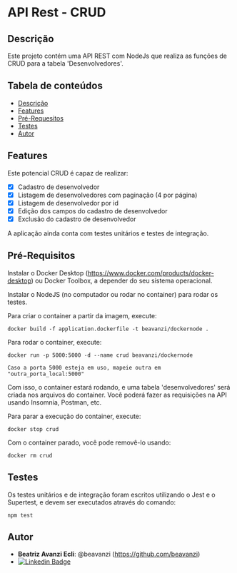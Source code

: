 # API Rest - CRUD


## Descrição
Este projeto contém uma API REST com NodeJs que realiza as funções de CRUD para a tabela 'Desenvolvedores'.


## Tabela de conteúdos
<!--ts-->
   * [Descrição](#descrição)
   * [Features](#features)
   * [Pré-Requesitos](#pré-requisitos)
   * [Testes](#testes)
   * [Autor](#autor)
<!--te-->


## Features
Este potencial CRUD é capaz de realizar:
- [x] Cadastro de desenvolvedor
- [x] Listagem de desenvolvedores com paginação (4 por página)
- [x] Listagem de desenvolvedor por id
- [x] Edição dos campos do cadastro de desenvolvedor
- [x] Exclusão do cadastro de desenvolvedor

A aplicação ainda conta com testes unitários e testes de integração.


## Pré-Requisitos

Instalar o Docker Desktop (https://www.docker.com/products/docker-desktop) ou Docker Toolbox, a depender do seu sistema operacional.

Instalar o NodeJS (no computador ou rodar no container) para rodar os testes.
 
Para criar o container a partir da imagem, execute:

    docker build -f application.dockerfile -t beavanzi/dockernode .

Para rodar o container, execute:

    docker run -p 5000:5000 -d --name crud beavanzi/dockernode

`Caso a porta 5000 esteja em uso, mapeie outra em "outra_porta_local:5000"`

Com isso, o container estará rodando, e uma tabela 'desenvolvedores' será criada nos arquivos do container. Você poderá fazer as requisições na API usando Insomnia, Postman, etc.

Para parar a execução do container, execute:

    docker stop crud

Com o container parado, você pode removê-lo usando:

    docker rm crud

## Testes

Os testes unitários e de integração foram escritos utilizando o Jest e o Supertest, e devem ser executados através do comando:

    npm test


## Autor

* **Beatriz Avanzi Ecli**: @beavanzi (https://github.com/beavanzi)
* [![Linkedin Badge](https://img.shields.io/badge/-LinkedIn-blue?style=flat-square&logo=Linkedin&logoColor=white&link=www.linkedin.com/in/beatriz-a-310079115/)](https://www.linkedin.com/in/beatriz-a-310079115/)

